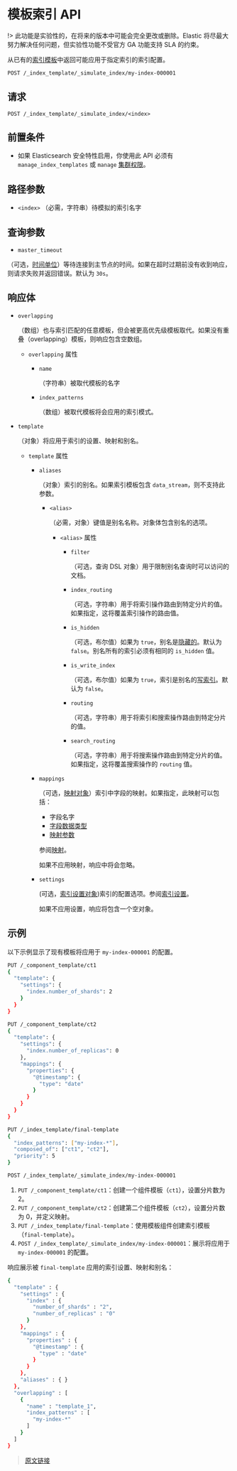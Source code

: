 # 模板索引 API

!> 此功能是实验性的，在将来的版本中可能会完全更改或删除。Elastic 将尽最大努力解决任何问题，但实验性功能不受官方 GA 功能支持 SLA 的约束。

从已有的[索引模板](/index_tempates/index_templates)中返回可能应用于指定索引的索引配置。

```bash
POST /_index_template/_simulate_index/my-index-000001
```

## 请求

`POST /_index_template/_simulate_index/<index>`

## 前置条件

- 如果 Elasticsearch 安全特性启用，你使用此 API 必须有 `manage_index_templates` 或 `manage` [集群权限](/secure_the_elastic_statck/user_authorization/security_privileges?id=集群权限)。

## 路径参数

- `<index>`
（必需，字符串）待模拟的索引名字

## 查询参数

- `master_timeout`

（可选，[时间单位](/rest_apis/api_convention/common_options?id=时间单位)）等待连接到主节点的时间。如果在超时过期前没有收到响应，则请求失败并返回错误。默认为 `30s`。

## 响应体

- `overlapping`
  
  （数组）也与索引匹配的任意模板，但会被更高优先级模板取代。如果没有重叠（overlapping）模板，则响应包含空数组。
  
  - `overlapping` 属性

    - `name`

      （字符串）被取代模板的名字

    - `index_patterns`

      （数组）被取代模板将会应用的索引模式。

- `template`

  （对象）将应用于索引的设置、映射和别名。

  - `template` 属性

    - `aliases`

      （对象）索引的别名。如果索引模板包含 `data_stream`，则不支持此参数。

      - `<alias>`

        （必需，对象）键值是别名名称。对象体包含别名的选项。

        - `<alias>` 属性

          - `filter`

            （可选，查询 DSL 对象）用于限制别名查询时可以访问的文档。

          - `index_routing`

            （可选，字符串）用于将索引操作路由到特定分片的值。如果指定，这将覆盖索引操作的路由值。

          - `is_hidden`

            （可选，布尔值）如果为 `true`，别名是[隐藏的](/rest_apis/api_conventions/multi-target_syntax?id=隐藏数据流和索引)。默认为 `false`。别名所有的索引必须有相同的 `is_hidden` 值。

          - `is_write_index`

            （可选，布尔值）如果为 `true`，索引是别名的[写索引](/rest_apis/index_apis/aliases?id=写索引)。默认为 `false`。

          - `routing`

            （可选，字符串）用于将索引和搜索操作路由到特定分片的值。

          - `search_routing`

            （可选，字符串）用于将搜索操作路由到特定分片的值。如果指定，这将覆盖搜索操作的 `routing` 值。

    - `mappings`

      （可选，[映射对象](/mapping/mapping)）索引中字段的映射。如果指定，此映射可以包括：
      - 字段名字
      - [字段数据类型](/mapping/filed_data_types/filed_data_types)
      - [映射参数](/mapping/mapping_parameters/mapping_parameters)

      参阅[映射](/mapping/mapping)。

      如果不应用映射，响应中将会忽略。

    - `settings`

      (可选，[索引设置对象](/index_modules/index_modules?id=索引设置))索引的配置选项。参阅[索引设置](/index_modules/index_modules?id=索引设置)。

      如果不应用设置，响应将包含一个空对象。

## 示例

以下示例显示了现有模板将应用于 `my-index-000001` 的配置。

```bash
PUT /_component_template/ct1
{
  "template": {
    "settings": {
      "index.number_of_shards": 2
    }
  }
}

PUT /_component_template/ct2
{
  "template": {
    "settings": {
      "index.number_of_replicas": 0
    },
    "mappings": {
      "properties": {
        "@timestamp": {
          "type": "date"
        }
      }
    }
  }
}

PUT /_index_template/final-template
{
  "index_patterns": ["my-index-*"],
  "composed_of": ["ct1", "ct2"],
  "priority": 5
}

POST /_index_template/_simulate_index/my-index-000001
```

1. `PUT /_component_template/ct1`：创建一个组件模板（`ct1`），设置分片数为 2。
2. `PUT /_component_template/ct2`：创建第二个组件模板（`ct2`），设置分片数为 0，并定义映射。
3. `PUT /_index_template/final-template`：使用模板组件创建索引模板（`final-template`）。
4. `POST /_index_template/_simulate_index/my-index-000001`：展示将应用于 `my-index-000001` 的配置。

响应展示被 `final-template` 应用的索引设置、映射和别名：

```bash
{
  "template" : {
    "settings" : {
      "index" : {
        "number_of_shards" : "2",
        "number_of_replicas" : "0"
      }
    },
    "mappings" : {
      "properties" : {
        "@timestamp" : {
          "type" : "date"
        }
      }
    },
    "aliases" : { }
  },
  "overlapping" : [
    {
      "name" : "template_1",
      "index_patterns" : [
        "my-index-*"
      ]
    }
  ]
}
```

> [原文链接](https://www.elastic.co/guide/en/elasticsearch/reference/current/indices-simulate-index.html)
